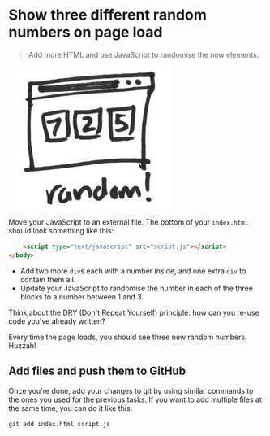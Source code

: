 # Show three different random numbers on page load

> Add more HTML and use JavaScript to randomise the new elements.

![](./img/3.jpg)

Move your JavaScript to an external file. The bottom of your `index.html` should look something like this:

```html
	<script type="text/javascript" src="script.js"></script>
</body>
```

* Add two more `div`s each with a number inside, and one extra `div` to contain them all.
* Update your JavaScript to randomise the number in each of the three blocks to a number between 1 and 3.

Think about the [DRY (Don't Repeat Yourself)](https://en.wikipedia.org/wiki/Don%27t_repeat_yourself) principle: how can you re-use code you've already written?

Every time the page loads, you should see three new random numbers. Huzzah!

## Add files and push them to GitHub

Once you're done, add your changes to git by using similar commands to the ones you used for the previous tasks. If you want to add multiple files at the same time, you can do it like this:

```
git add index.html script.js
```
